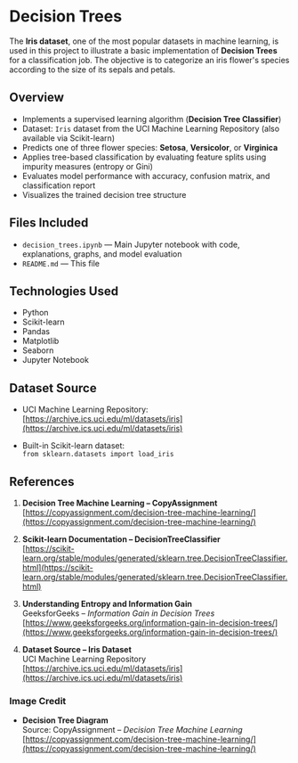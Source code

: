 # **Decision Trees**

The **Iris dataset**, one of the most popular datasets in machine learning, is used in this project to illustrate a basic implementation of **Decision Trees** for a classification job.  The objective is to categorize an iris flower's species according to the size of its sepals and petals.



## **Overview**


- Implements a supervised learning algorithm (**Decision Tree Classifier**)
- Dataset: `Iris` dataset from the UCI Machine Learning Repository (also available via Scikit-learn)
- Predicts one of three flower species: **Setosa**, **Versicolor**, or **Virginica**
- Applies tree-based classification by evaluating feature splits using impurity measures (entropy or Gini)
- Evaluates model performance with accuracy, confusion matrix, and classification report
- Visualizes the trained decision tree structure




## **Files Included**

- `decision_trees.ipynb` — Main Jupyter notebook with code, explanations, graphs, and model evaluation  
- `README.md` — This file  



## **Technologies Used**

- Python  
- Scikit-learn  
- Pandas  
- Matplotlib  
- Seaborn  
- Jupyter Notebook 


## **Dataset Source**

- UCI Machine Learning Repository:  
  [https://archive.ics.uci.edu/ml/datasets/iris](https://archive.ics.uci.edu/ml/datasets/iris)
  
- Built-in Scikit-learn dataset:  
  `from sklearn.datasets import load_iris`




## **References**

1.  **Decision Tree Machine Learning – CopyAssignment**  
    [https://copyassignment.com/decision-tree-machine-learning/](https://copyassignment.com/decision-tree-machine-learning/)
    
2.  **Scikit-learn Documentation – DecisionTreeClassifier**  
    [https://scikit-learn.org/stable/modules/generated/sklearn.tree.DecisionTreeClassifier.html](https://scikit-learn.org/stable/modules/generated/sklearn.tree.DecisionTreeClassifier.html)
    
3.  **Understanding Entropy and Information Gain**  
    GeeksforGeeks – *Information Gain in Decision Trees*  
    [https://www.geeksforgeeks.org/information-gain-in-decision-trees/](https://www.geeksforgeeks.org/information-gain-in-decision-trees/)
    
4.  **Dataset Source – Iris Dataset**  
    UCI Machine Learning Repository  
    [https://archive.ics.uci.edu/ml/datasets/iris](https://archive.ics.uci.edu/ml/datasets/iris)



### Image Credit

*   **Decision Tree Diagram**  
    Source: CopyAssignment – *Decision Tree Machine Learning*  
    [https://copyassignment.com/decision-tree-machine-learning/](https://copyassignment.com/decision-tree-machine-learning/)
